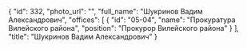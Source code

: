 {
    "id": 332,
    "photo_url": "",
    "full_name": "Шукринов Вадим Александрович",
    "offices": [
        {
            "id": "05-04",
            "name": "Прокуратура Вилейского района",
            "position": "Прокурор Вилейского района"
        }
    ],
    "title": "Шукринов Вадим Александрович"
}